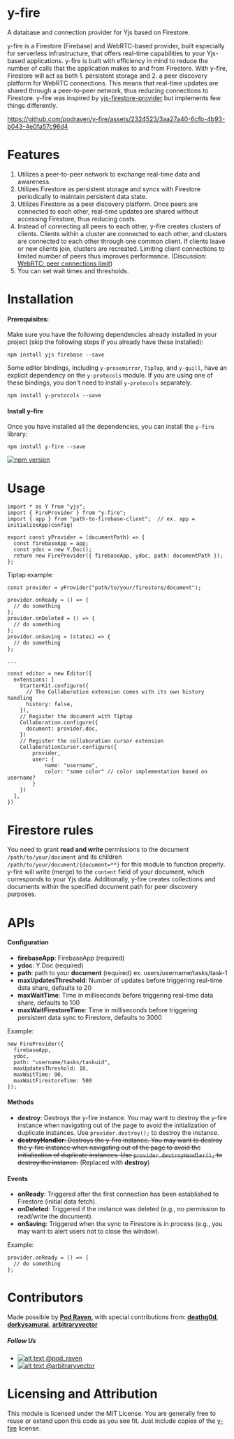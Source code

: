 # y-fire

A database and connection provider for Yjs based on Firestore.

y-fire is a Firestore (Firebase) and WebRTC-based provider, built especially for serverless infrastructure, that offers real-time capabilities to your Yjs-based applications. y-fire is built with efficiency in mind to reduce the number of calls that the application makes to and from Firestore. With y-fire, Firestore will act as both 1. persistent storage and 2. a peer discovery platform for WebRTC connections. This means that real-time updates are shared through a peer-to-peer network, thus reducing connections to Firestore. y-fire was inspired by [yjs-firestore-provider](https://github.com/gmcfall/yjs-firestore-provider) but implements few things differently.


https://github.com/podraven/y-fire/assets/2324523/3aa27a40-6cfb-4b93-b043-4e0fa57c96d4

# Features

1. Utilizes a peer-to-peer network to exchange real-time data and awareness.
2. Utilizes Firestore as persistent storage and syncs with Firestore periodically to maintain persistent data state.
3. Utilizes Firestore as a peer discovery platform. Once peers are connected to each other, real-time updates are shared without accessing Firestore, thus reducing costs.
4. Instead of connecting all peers to each other, y-fire creates clusters of clients. Clients within a cluster are connected to each other, and clusters are connected to each other through one common client. If clients leave or new clients join, clusters are recreated. Limiting client connections to limited number of peers thus improves performance. (Discussion: [WebRTC: peer connections limit](https://stackoverflow.com/questions/16015304/webrtc-peer-connections-limit))
5. You can set wait times and thresholds.

# Installation

#### Prerequisites:

Make sure you have the following dependencies already installed in your project (skip the following steps if you already have these installed):

```
npm install yjs firebase --save
```

Some editor bindings, including `y-prosemirror`, `TipTap`, and `y-quill`, have an explicit dependency on the `y-protocols` module. If you are using one of these bindings, you don't need to install `y-protocols` separately.

```
npm install y-protocols --save
```

#### Install y-fire

Once you have installed all the dependencies, you can install the `y-fire` library:

```
npm install y-fire --save
```

[![npm version](https://badge.fury.io/js/y-fire.svg)](https://npmjs.org/y-fire)

# Usage

```
import * as Y from "yjs";
import { FireProvider } from "y-fire";
import { app } from "path-to-firebase-client";  // ex. app = initializeApp(config)

export const yProvider = (documentPath) => {
  const firebaseApp = app;
  const ydoc = new Y.Doc();
  return new FireProvider({ firebaseApp, ydoc, path: documentPath });
};
```

Tiptap example:

```
const provider = yProvider("path/to/your/firestore/document");

provider.onReady = () => {
  // do something
};
provider.onDeleted = () => {
  // do something
};
provider.onSaving = (status) => {
  // do something
};

...

const editor = new Editor({
  extensions: [
    StarterKit.configure({
      // The Collaboration extension comes with its own history handling
      history: false,
    }),
    // Register the document with Tiptap
    Collaboration.configure({
      document: provider.doc,
    })
    // Register the collaboration cursor extension
    CollaborationCursor.configure({
        provider,
        user: {
            name: "username",
            color: "some color"	// color implementation based on username?
        }
    })
  ],
})
```

# Firestore rules

You need to grant **read and write** permissions to the document `/path/to/your/document` and its children `/path/to/your/document/{document=**}` for this module to function properly. y-fire will write (merge) to the `content` field of your document, which corresponds to your Yjs data. Additionally, y-fire creates collections and documents within the specified document path for peer discovery purposes.

# APIs

#### Configuration

- **firebaseApp**: FirebaseApp (required)
- **ydoc**: Y.Doc (required)
- **path**: path to your **document** (required) ex. users/username/tasks/task-1
- **maxUpdatesThreshold**: Number of updates before triggering real-time data share, defaults to 20
- **maxWaitTime**: Time in milliseconds before triggering real-time data share, defaults to 100
- **maxWaitFirestoreTime**: Time in milliseconds before triggering persistent data sync to Firestore, defaults to 3000

Example:

```
new FireProvider({
  firebaseApp,
  ydoc,
  path: "username/tasks/taskuid",
  maxUpdatesThreshold: 10,
  maxWaitTime: 90,
  maxWaitFirestoreTime: 500
});
```

#### Methods

- **destroy**: Destroys the y-fire instance. You may want to destroy the y-fire instance when navigating out of the page to avoid the initialization of duplicate instances. Use `provider.destroy();` to destroy the instance.
- ~~**destroyHandler**: Destroys the y-fire instance. You may want to destroy the y-fire instance when navigating out of the page to avoid the initialization of duplicate instances. Use `provider.destroyHandler();` to destroy the instance.~~ (Replaced with **destroy**)

#### Events

- **onReady**: Triggered after the first connection has been established to Firestore (initial data fetch).
- **onDeleted**: Triggered if the instance was deleted (e.g., no permission to read/write the document).
- **onSaving**: Triggered when the sync to Firestore is in process (e.g., you may want to alert users not to close the window).

Example:

```
provider.onReady = () => {
  // do something
};
```

[1.1]: http://i.imgur.com/wWzX9uB.png "twitter icon without padding"

# Contributors

Made possible by **[Pod Raven](https://podraven.com)**, with special contributions from: **[deathg0d](https://github.com/deathg0d)**, **[dorkysamurai](https://github.com/lachana)**, **[arbitraryvector](https://x.com/arbitraryvector)**

##### Follow Us

- [![alt text][1.1] @pod_raven](https://x.com/pod_raven)
- [![alt text][1.1] @arbitraryvector](https://x.com/arbitraryvector)

# Licensing and Attribution

This module is licensed under the MIT License. You are generally free to reuse or extend upon this code as you see fit. Just include copies of the [y-fire](https://github.com/podraven/y-fire/blob/main/LICENSE) license.
